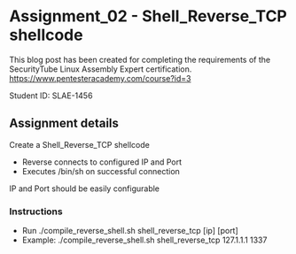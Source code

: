 # Assignment_02 - Shell_Reverse_TCP shellcode

This blog post has been created for completing the requirements of the SecurityTube Linux Assembly Expert certification.
https://www.pentesteracademy.com/course?id=3

Student ID: SLAE-1456

## Assignment details

Create a Shell_Reverse_TCP shellcode
- Reverse connects to configured IP and Port
- Executes /bin/sh on successful connection

IP and Port should be easily configurable

### Instructions
- Run ./compile_reverse_shell.sh shell_reverse_tcp [ip] [port]
- Example: ./compile_reverse_shell.sh shell_reverse_tcp 127.1.1.1 1337
